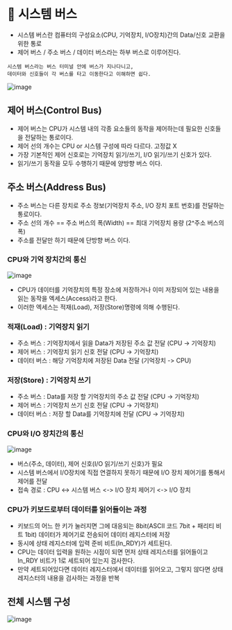# 🥕 시스템 버스
- 시스템 버스란 컴퓨터의 구성요소(CPU, 기억장치, I/O장치)간의 Data/신호 교환을 위한 통로
- 제어 버스 / 주소 버스 / 데이터 버스라는 하부 버스로 이루어진다.

```
시스템 버스라는 버스 터미널 안에 버스가 지나다니고,
데이터와 신호들이 각 버스를 타고 이동한다고 이해하면 쉽다.
```

![image](https://github.com/user-attachments/assets/7589fce5-1948-4172-832e-8625fd1b927a)


## 제어 버스(Control Bus)
- 제어 버스는 CPU가 시스템 내의 각종 요소들의 동작을 제어하는데 필요한 신호들을 전달하는 통로이다.
- 제어 선의 개수는 CPU or 시스템 구성에 따라 다르다. 고정값 X
- 가장 기본적인 제어 신호로는 기억장치 읽기/쓰기, I/O 읽기/쓰기 신호가 있다.
- 읽기/쓰기 동작을 모두 수행하기 때문에 양방향 버스 이다.

## 주소 버스(Address Bus)
- 주소 버스는 다른 장치로 주소 정보(기억장치 주소, I/O 장치 포트 번호)를 전달하는 통로이다.
- 주소 선의 개수 == 주소 버스의 폭(Width) == 최대 기억장치 용량 (2^주소 버스의 폭)
- 주소를 전달만 하기 때문에 단방향 버스 이다.

### CPU와 기억 장치간의 통신
![image](https://github.com/user-attachments/assets/898d6c88-d38a-432f-b7b4-7f0bb65cac95)
- CPU가 데이터를 기억장치의 특정 장소에 저장하거나 이미 저장되어 있는 내용을 읽는 동작을 엑세스(Access)라고 한다.
- 이러한 엑세스는 적재(Load), 저장(Store)명령에 의해 수행된다.

### 적재(Load) : 기억장치 읽기
- 주소 버스 : 기억장치에서 읽을 Data가 저장된 주소 값 전달 (CPU -> 기억장치)
- 제어 버스 : 기억장치 읽기 신호 전달 (CPU -> 기억장치)
- 데이터 버스 : 해당 기억장치에 저장된 Data 전달 (기억장치 -> CPU)

### 저장(Store) : 기억장치 쓰기
- 주소 버스 : Data를 저장 할 기억장치의 주소 값 전달 (CPU -> 기억장치)
- 제어 버스 : 기억장치 쓰기 신호 전달 (CPU -> 기억장치)
- 데이터 버스 : 저장 할 Data를 기억장치에 전달 (CPU -> 기억장치)


### CPU와 I/O 장치간의 통신
![image](https://github.com/user-attachments/assets/2f07e512-102b-4d9a-8367-6784b6039933)
- 버스(주소, 데이터), 제어 신호(I/O 읽기/쓰기 신호)가 필요
- 시스템 버스에서 I/O장치에 직접 연결하지 못하기 때문에 I/O 장치 제어기를 통해서 제어를 전달
- 접속 경로 : CPU <-> 시스템 버스 <-> I/O 장치 제어기 <-> I/O 장치

 ### CPU가 키보드로부터 데이터를 읽어들이는 과정
 - 키보드의 어느 한 키가 눌러지면 그에 대응되는 8bit(ASCII 코드 7bit + 패리티 비트 1bit) 데이터가 제어기로 전송되어 데이터 레지스터에 저장
 - 동시에 상태 레지스터에 입력 준비 비트(In_RDY)가 세트된다.
 - CPU는 데이터 입력을 원하는 시점이 되면 먼저 상태 레지스터를 읽어들이고 In_RDY 비트가 1로 세트되어 있는지 검사한다.
 - 만약 세트되어있다면 데이터 레지스터에서 데이터를 읽어오고, 그렇지 않다면 상태 레지스터의 내용을 검사하는 과정을 반복

 ## 전체 시스템 구성
 ![image](https://github.com/user-attachments/assets/0a56f765-baec-4a31-9fba-00b3294ca9a6)
